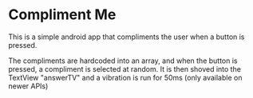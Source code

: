 # Compliment Me
This is a simple android app that compliments the user when a button is pressed.

The compliments are hardcoded into an array, and when the button is pressed, a compliment is selected at random.
It is then shoved into the TextView "answerTV" and a vibration is run for 50ms (only available on newer APIs)

